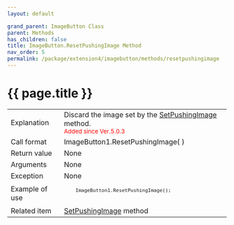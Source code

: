 ```yaml
---
layout: default

grand_parent: ImageButton Class
parent: Methods
has_children: false
title: ImageButton.ResetPushingImage Method
nav_order: 5
permalink: /package/extension4/imagebutton/methods/resetpushingimage
---
```

# {{ page.title }}

<table>
  <tr>
    <td>Explanation</td>
    <td colspan="2">Discard the image set by the <a href="/package/extension4/imagebutton/methods/setpushingimage">SetPushingImage</a> method.<br><small><span style="color:red">Added since Ver.5.0.3</span></small></td>
  </tr>
  <tr>
    <td>Call format</td>
    <td colspan="2">ImageButton1.ResetPushingImage( )</td>
  </tr>
  <tr>
    <td>Return value</td>
    <td colspan="2">None</td>
  </tr>  
  <tr>
    <td>Arguments</td>
    <td colspan="2">None</td>
  </tr>
  <tr>
    <td>Exception</td>
    <td colspan="2">None</td>
  </tr>
  <tr>
    <td>Example of use</td>
    <td colspan="2"><code><pre>
    ImageButton1.ResetPushingImage();
    </pre></code></td>
  </tr>
  <tr>
    <td>Related item</td>
    <td colspan="2"><a href="/package/extension4/imagebutton/methods/setpushingimage">SetPushingImage</a> method</td>
  </tr>
</table>